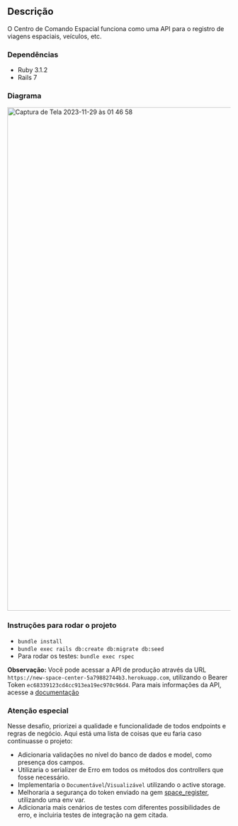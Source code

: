 ## Descrição
O Centro de Comando Espacial funciona como uma API para o registro de viagens espaciais, veículos, etc.

### Dependências
* Ruby 3.1.2
* Rails 7

### Diagrama
<img width="1138" alt="Captura de Tela 2023-11-29 às 01 46 58" src="https://github.com/carolinakarklis/new_space_center/assets/151457822/0c74ec18-6f41-450c-89d7-0abb7385722c">

### Instruções para rodar o projeto

* `bundle install`
* `bundle exec rails db:create db:migrate db:seed`
* Para rodar os testes: `bundle exec rspec`

**Observação:** Você pode acessar a API de produção através da URL `https://new-space-center-5a79882744b3.herokuapp.com`, utilizando o Bearer Token `ec68339123cd4cc913ea19ec970c96d4`. Para mais informações da API, acesse a [documentação](https://github.com/carolinakarklis/new_space_center/wiki/Documenta%C3%A7%C3%A3o-da-API)

### Atenção especial

Nesse desafio, priorizei a qualidade e funcionalidade de todos endpoints e regras de negócio. Aqui está uma lista de coisas que eu faria caso continuasse o projeto:

* Adicionaria validações no nível do banco de dados e model, como presença dos campos.
* Utilizaria o serializer de Erro em todos os métodos dos controllers que fosse necessário.
* Implementaria o `Documentável`/`Visualizável` utilizando o active storage.
* Melhoraria a segurança do token enviado na gem [space_register](https://github.com/carolinakarklis/space_register), utilizando uma env var.
* Adicionaria mais cenários de testes com diferentes possibilidades de erro, e incluiria testes de integração na gem citada.
